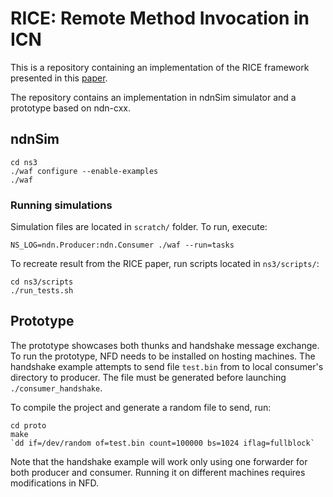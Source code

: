 # RICE: Remote Method Invocation in ICN
This is a repository containing an implementation of the RICE framework presented in this [paper](https://conferences.sigcomm.org/acm-icn/2018/proceedings/icn18-final9.pdf).

The repository contains an implementation in ndnSim simulator and a prototype based on ndn-cxx.

## ndnSim
 	
~~~~
cd ns3
./waf configure --enable-examples
./waf
~~~~

### Running simulations
Simulation files are located in `scratch/` folder.
To run, execute:

~~~~
NS_LOG=ndn.Producer:ndn.Consumer ./waf --run=tasks
~~~~

To recreate result from the RICE paper, run scripts located in `ns3/scripts/`:
~~~~
cd ns3/scripts
./run_tests.sh
~~~~
## Prototype
The prototype showcases both thunks and handshake message exchange. To run the prototype, NFD needs to be installed on hosting machines. The handshake example attempts to send file `test.bin` from to local consumer's directory to producer. The file must be generated before launching `./consumer_handshake`.

To compile the project and generate a random file to send, run: 
~~~~
cd proto
make
`dd if=/dev/random of=test.bin count=100000 bs=1024 iflag=fullblock`
~~~~

Note that the handshake example will work only using one forwarder for both producer and consumer. Running it on different machines requires modifications in NFD. 
